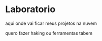 # Laboratorio 

aqui onde vai ficar meus projetos na nuvem 

quero fazer haking ou ferramentas tabem
